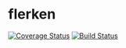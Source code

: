 # flerken
[![Coverage Status](https://coveralls.io/repos/github/JuanFMontesinos/flerken/badge.svg?branch=dev)](https://coveralls.io/github/JuanFMontesinos/flerken?branch=dev)
[![Build Status](https://travis-ci.org/JuanFMontesinos/flerken.svg?branch=dev)](https://travis-ci.org/JuanFMontesinos/flerken)
